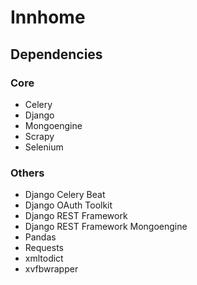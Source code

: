 # Innhome
## Dependencies
### Core
* Celery
* Django
* Mongoengine
* Scrapy
* Selenium
### Others
* Django Celery Beat
* Django OAuth Toolkit
* Django REST Framework
* Django REST Framework Mongoengine
* Pandas
* Requests
* xmltodict
* xvfbwrapper
